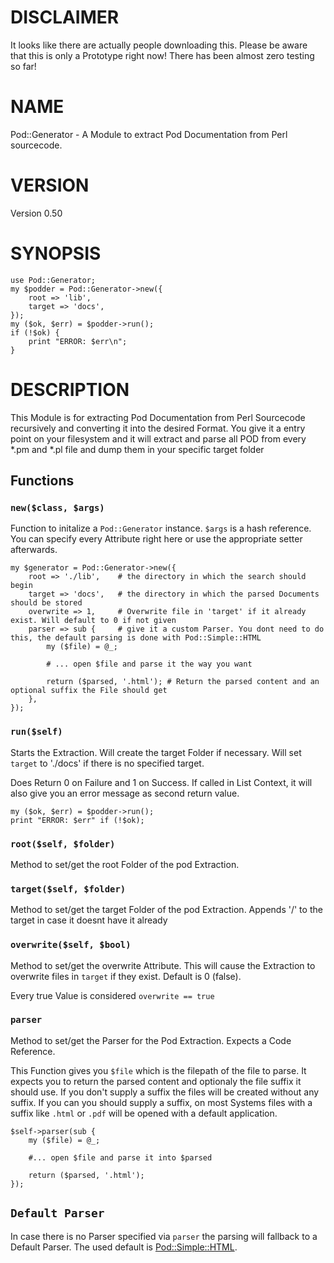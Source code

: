 # DISCLAIMER

It looks like there are actually people downloading this. Please be aware that this is only a Prototype right now!
There has been almost zero testing so far!


# NAME

Pod::Generator - A Module to extract Pod Documentation from Perl sourcecode.

# VERSION

Version 0.50

# SYNOPSIS

    use Pod::Generator;
    my $podder = Pod::Generator->new({
        root => 'lib',
        target => 'docs',
    });
    my ($ok, $err) = $podder->run();
    if (!$ok) {
        print "ERROR: $err\n";
    }

# DESCRIPTION

This Module is for extracting Pod Documentation from Perl Sourcecode recursively and converting it into the desired Format.
You give it a entry point on your filesystem and it will extract and parse all POD from every \*.pm and \*.pl file and dump them in your specific target folder

## Functions

### `new($class, $args)`

Function to initalize a `Pod::Generator` instance.
`$args` is a hash reference. You can specify every Attribute right here or use the appropriate setter afterwards.

    my $generator = Pod::Generator->new({
        root => './lib',    # the directory in which the search should begin
        target => 'docs',   # the directory in which the parsed Documents should be stored
        overwrite => 1,     # Overwrite file in 'target' if it already exist. Will default to 0 if not given
        parser => sub {     # give it a custom Parser. You dont need to do this, the default parsing is done with Pod::Simple::HTML
            my ($file) = @_;

            # ... open $file and parse it the way you want

            return ($parsed, '.html'); # Return the parsed content and an optional suffix the File should get
        },
    });

### `run($self)`

Starts the Extraction.
Will create the target Folder if necessary.
Will set `target` to './docs' if there is no specified target.

Does Return 0 on Failure and 1 on Success.
If called in List Context, it will also give you an error message as second return value.

    my ($ok, $err) = $podder->run();
    print "ERROR: $err" if (!$ok);

### `root($self, $folder)`

Method to set/get the root Folder of the pod Extraction.

### `target($self, $folder)`

Method to set/get the target Folder of the pod Extraction.
Appends '/' to the target in case it doesnt have it already

### `overwrite($self, $bool)`

Method to set/get the overwrite Attribute.
This will cause the Extraction to overwrite files in `target` if they exist.
Default is 0 (false).

Every true Value is considered `overwrite == true`

### `parser`

Method to set/get the Parser for the Pod Extraction.
Expects a Code Reference.

This Function gives you `$file` which is the filepath of the file to parse.
It expects you to return the parsed content and optionaly the file suffix it should use.
If you don't supply a suffix the files will be created without any suffix.
If you can you should supply a suffix, on most Systems files with a suffix like `.html` or `.pdf` will be opened with a default application.

    $self->parser(sub {
        my ($file) = @_;

        #... open $file and parse it into $parsed

        return ($parsed, '.html');
    });

## `Default Parser`

In case there is no Parser specified via `parser` the parsing will fallback to a Default Parser.
The used default is [Pod::Simple::HTML](https://metacpan.org/pod/Pod::Simple::HTML).
